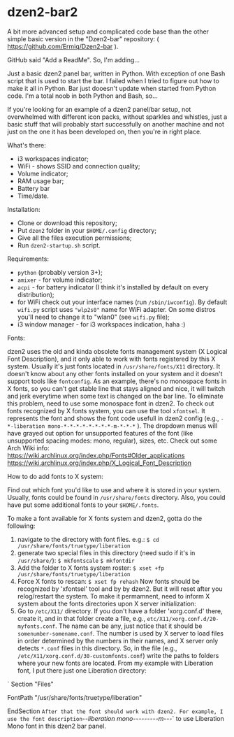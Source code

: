 # dzen2-bar2
A bit more advanced setup and complicated code base than the other simple basic version in the "Dzen2-bar" repository:
( https://github.com/Ermiq/Dzen2-bar ).

GitHub said "Add a ReadMe". So, I'm adding...

Just a basic dzen2 panel bar, written in Python. With exception of one Bash script that is used to start the bar.
I failed when I tried to figure out how to make it all in Python. Bar just dooesn't update when started from Python code.
I'm a total noob in both Python and Bash, so...

If you're looking for an example of a dzen2 panel/bar setup, not overwhelmed with different icon packs,
without sparkles and whistles, just a basic stuff that will probably start successfully on another machine and not just
on the one it has been developed on, then you're in right place.

What's there:

* i3 workspaces indicator;
* WiFi - shows SSID and connection quality;
* Volume indicator;
* RAM usage bar;
* Battery bar
* Time/date.

Installation:

- Clone or download this repository;
- Put `dzen2` folder in your `$HOME/.config` directory;
- Give all the files execution permissions;
- Run `dzen2-startup.sh` script.

Requirements:

- `python` (probably version 3+);
- `amixer` - for volume indicator;
- `acpi` - for battery indicator (I think it's installed by default on every distribution);
- for WiFi check out your interface names (run `/sbin/iwconfig`). By default `wifi.py` script uses `"wlp2s0"` name for
WiFi adapter. On some distros you'll need to change it to "wlan0" (see `wifi.py` file);
- i3 window manager - for i3 workspaces indication, haha :)

Fonts:

dzen2 uses the old and kinda obsolete fonts management system (X Logical Font Description), and it only able to work with
fonts registered by this X system. Usually it's just fonts located in `/usr/share/fonts/X11` directory. It doesn't know about any other fonts installed on your system and it doesn't support tools like `fontconfig`.
As an example, there's no monospace fonts in X fonts, so you can't get stable line that stays aligned and nice, it will twitch and jerk everytime when some text is changed on the bar line. To eliminate this problem, need to use some monospace font in dzen2.
To check out fonts recognized by X fonts system, you can use the tool `xfontsel`. It represents the font and shows the font code usefull in dzen2 config (e.g., `-*-liberation mono-*-*-*-*-*-*-*-*-m-*-*-*` ).
The dropdown menus will have grayed out option for unsupported features of the font (like unsupported spacing modes: mono, regular), sizes, etc. Check out some Arch Wiki info:
  https://wiki.archlinux.org/index.php/Fonts#Older_applications
https://wiki.archlinux.org/index.php/X_Logical_Font_Description

How to do add fonts to X system:

Find out which font you'd like to use and where it is stored in your system. Usually, fonts could be found in `/usr/share/fonts` directory. Also, you could have put some additional fonts to your `$HOME/.fonts`.

To make a font available for X fonts system and dzen2, gotta do the following:
  1. navigate to the directory with font files. e.g.:
    `$ cd /usr/share/fonts/truetype/liberation`
  2. generate two special files in this directory (need sudo if it's in `/usr/share/`):
    `$ mkfontscale`
    `$ mkfontdir`
  3. Add the folder to X fonts system roster:
    `$ xset +fp /usr/share/fonts/truetype/liberation`
  4. Force X fonts to rescan:
    `$ xset fp rehash`
    Now fonts should be recognized by 'xfontsel' tool and by by dzen2. But it will reset after you relog/restart the system.
    To make it permamnent, need to inform X system about the fonts directories upon X server initialization:
  5. Go to `/etc/X11/` directory.
    If you don't have a folder 'xorg.conf.d' there, create it, and in that folder
    create a file, e.g., `etc/X11/xorg.conf.d/20-myfonts.conf`. The name can be any, just notice that it should be
    `somenumber-somename.conf`. The number is used by X server to load files in order determined by the numbers in their names, and X server only detects `*.conf` files in this directory.
    So, in the file (e.g., `/etc/X11/xorg.conf.d/30-customfonts.conf`) write the paths to folders where your new fonts are located. From my example with Liberation font, I put there just one Liberation directory:

`
Section "Files"

  FontPath "/usr/share/fonts/truetype/liberation"
  
EndSection
`
After that the font should work with dzen2. For example, I use the font description `-*-liberation mono-*-*-*-*-*-*-*-*-m-*-*-*` to use Liberation Mono font in this dzen2 bar panel.
